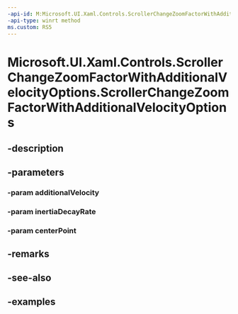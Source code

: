 ```yaml
---
-api-id: M:Microsoft.UI.Xaml.Controls.ScrollerChangeZoomFactorWithAdditionalVelocityOptions.#ctor(System.Single,Windows.Foundation.IReference{System.Single},Windows.Foundation.Numerics.Vector2)
-api-type: winrt method
ms.custom: RS5
---
```


<!-- Method syntax.
public ScrollerChangeZoomFactorWithAdditionalVelocityOptions.ScrollerChangeZoomFactorWithAdditionalVelocityOptions(Single additionalVelocity, IReference<Single> inertiaDecayRate, Vector2 centerPoint)
-->

# Microsoft.UI.Xaml.Controls.ScrollerChangeZoomFactorWithAdditionalVelocityOptions.ScrollerChangeZoomFactorWithAdditionalVelocityOptions

## -description

## -parameters
### -param additionalVelocity

### -param inertiaDecayRate

### -param centerPoint

## -remarks

## -see-also

## -examples

